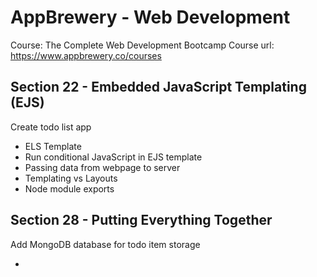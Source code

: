 # AppBrewery - Web Development

Course: The Complete Web Development Bootcamp
Course url: https://www.appbrewery.co/courses

## Section 22 - Embedded JavaScript Templating (EJS)

Create todo list app

- ELS Template
- Run conditional JavaScript in EJS template
- Passing data from webpage to server
- Templating vs Layouts
- Node module exports

## Section 28 - Putting Everything Together

Add MongoDB database for todo item storage

-
